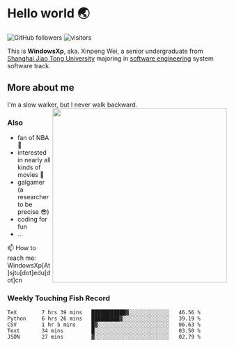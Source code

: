 <!--
**WindowsXp-Beta/WindowsXp-Beta** is a ✨ _special_ ✨ repository because its `README.md` (this file) appears on your GitHub profile.

Here are some ideas to get you started:

- 🔭 I’m currently working on ...
- 🌱 I’m currently learning ...
- 👯 I’m looking to collaborate on ...
- 🤔 I’m looking for help with ...
- 💬 Ask me about ...
- 📫 How to reach me: ...
- 😄 Pronouns: ...
- ⚡ Fun fact: ...
-->
# Hello world :earth_asia:

![GitHub followers](https://img.shields.io/github/followers/WindowsXp-Beta?style=social)
![visitors](https://visitor-badge.glitch.me/badge?page_id=WindowsXp-Beta)

This is **WindowsXp**, aka. Xinpeng Wei, a senior undergraduate from [Shanghai Jiao Tong University](http://en.sjtu.edu.cn/) majoring in [software engineering](http://www.se.sjtu.edu.cn/) system software track.

## More about me

I'm a slow walker, but I never walk backward.<img align='right' src='https://github-readme-stats.vercel.app/api/top-langs/?username=WindowsXp-Beta&layout=compact&hide=scss,hcl,Tcl&langs_count=5&theme=tokyonight' width='400px'>

### Also
- fan of NBA :basketball:
- interested in nearly all kinds of movies :movie_camera:
- galgamer (a researcher to be precise :sunglasses:)
- coding for fun
- ...

📫 How to reach me: WindowsXp[At]sjtu[dot]edu[dot]cn

### Weekly Touching Fish Record

<!--START_SECTION:waka-->

```text
TeX        7 hrs 39 mins   ███████████▓░░░░░░░░░░░░░   46.56 %
Python     6 hrs 26 mins   █████████▓░░░░░░░░░░░░░░░   39.19 %
CSV        1 hr 5 mins     █▓░░░░░░░░░░░░░░░░░░░░░░░   06.63 %
Text       34 mins         █░░░░░░░░░░░░░░░░░░░░░░░░   03.50 %
JSON       27 mins         ▓░░░░░░░░░░░░░░░░░░░░░░░░   02.79 %
```

<!--END_SECTION:waka-->

